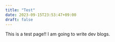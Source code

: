 ```yaml
---
title: "Test"
date: 2023-09-15T23:53:47+09:00
draft: false
---
```


This is a test page!!
I am going to write dev blogs.
